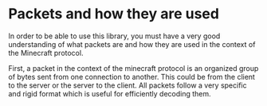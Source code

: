 # Packets and how they are used
In order to be able to use this library, you must have a very good understanding of what packets are and how
they are used in the context of the Minecraft protocol.

First, a packet in the context of the minecraft protocol is an organized group of bytes sent from one connection to another.
This could be from the client to the server or the server to the client. All packets follow a very specific and rigid format which
is useful for efficiently decoding them.